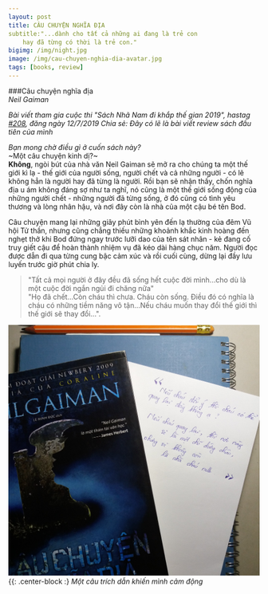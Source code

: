 ```yaml
---
layout: post
title: CÂU CHUYỆN NGHĨA ĐỊA
subtitle:"...dành cho tất cả những ai đang là trẻ con 
    hay đã từng có thời là trẻ con."
bigimg: /img/night.jpg
image: /img/cau-chuyen-nghia-dia-avatar.jpg
tags: [books, review]
---
```

###Câu chuyện nghĩa địa   
_Neil Gaiman_   

_Bài viết tham gia cuộc thi "Sách Nhã Nam đi khắp thế gian 2019", hastag [#208](https://www.facebook.com/nhanampublishing/photos/a.10157337393554085/10157365491564085/?type=3),
đăng ngày 12/7/2019_
_Chia sẻ: Đây có lẽ là bài viết review sách đầu tiên của mình_

_Bạn mong chờ điều gì ở cuốn sách này?_   
~Một câu chuyện kinh dị?~   
**Không**, ngòi bút của nhà văn Neil Gaiman sẽ mở ra cho chúng ta một thế giới kì lạ - thế giới của người sống,
người chết và cả những người - có lẽ không hẳn là người hay đã từng là người.
Rồi bạn sẽ nhận thấy, chốn nghĩa địa u ám không đáng sợ như ta nghĩ, 
nó cũng là một thế giới sống động của những người chết - những người đã từng sống,
ở đó cũng có tình yêu thương và lòng nhân hậu, và nơi đây còn là nhà của một cậu bé tên Bod. 

Câu chuyện mang lại những giây phút bình yên đến lạ thường của đêm Vũ hội Tử thần, 
nhưng cũng chẳng thiếu những khoảnh khắc kinh hoàng đến nghẹt thở
khi Bod đứng ngay trước lưỡi dao của tên sát nhân - kẻ đang cố truy giết cậu để hoàn thành nhiệm vụ
đã kéo dài hàng chục năm. Người đọc được dẫn đi qua từng cung bậc cảm xúc và rồi cuối cùng, 
dừng lại đầy lưu luyến trước giờ phút chia ly.

>"Tất cả mọi người ở đây đều đã sống hết cuộc đời mình...cho dù là một cuộc đời ngắn ngủi đi chăng nữa"    
>"Họ đã chết...Còn cháu thì chưa. Cháu còn sống.
>Điều đó có nghĩa là cháu có những tiềm năng vô tận...Nếu cháu muốn thay đổi thế giới thì thế giới sẽ thay đổi...".

![Cuốn sách và 1 câu trích dẫn](/img/cau-chuyen-nghia-dia.jpg "Câu trích dẫn yêu thích của mình"){{: .center-block :}
_Một câu trích dẫn khiến mình cảm động_
